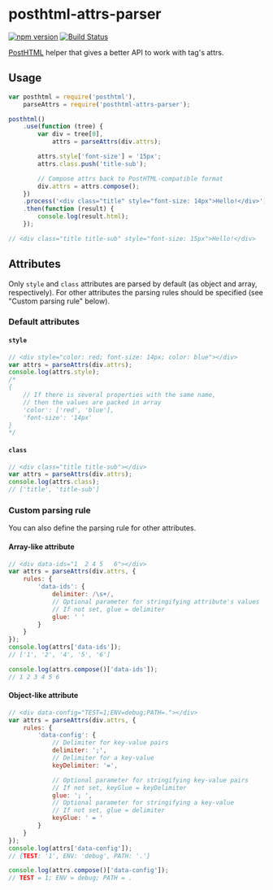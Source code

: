 # posthtml-attrs-parser
[![npm version](https://badge.fury.io/js/posthtml-attrs-parser.svg)](http://badge.fury.io/js/posthtml-attrs-parser)
[![Build Status](https://travis-ci.org/maltsev/posthtml-attrs-parser.svg?branch=master)](https://travis-ci.org/maltsev/posthtml-attrs-parser)

[PostHTML](https://github.com/posthtml/posthtml) helper that gives a better API to work with tag's attrs.


## Usage
```js
var posthtml = require('posthtml'),
    parseAttrs = require('posthtml-attrs-parser');

posthtml()
    .use(function (tree) {
        var div = tree[0],
            attrs = parseAttrs(div.attrs);

        attrs.style['font-size'] = '15px';
        attrs.class.push('title-sub');

		// Compose attrs back to PostHTML-compatible format
        div.attrs = attrs.compose();
    })
    .process('<div class="title" style="font-size: 14px">Hello!</div>')
    .then(function (result) {
        console.log(result.html);
    });

// <div class="title title-sub" style="font-size: 15px">Hello!</div>
```


## Attributes
Only `style` and `class` attributes are parsed by default (as object and array, respectively).
For other attributes the parsing rules should be specified (see "Custom parsing rule" below).


### Default attributes
#### `style`
```js
// <div style="color: red; font-size: 14px; color: blue"></div>
var attrs = parseAttrs(div.attrs);
console.log(attrs.style);
/*
{
    // If there is several properties with the same name,
    // then the values are packed in array
    'color': ['red', 'blue'],
    'font-size': '14px'
}
*/
```


#### `class`
```js
// <div class="title title-sub"></div>
var attrs = parseAttrs(div.attrs);
console.log(attrs.class);
// ['title', 'title-sub']
```


### Custom parsing rule
You can also define the parsing rule for other attributes.

#### Array-like attribute
```js
// <div data-ids="1  2 4 5   6"></div>
var attrs = parseAttrs(div.attrs, {
    rules: {
		'data-ids': {
			delimiter: /\s+/,
            // Optional parameter for stringifying attribute's values
            // If not set, glue = delimiter
			glue: ' '
		}
	}
});
console.log(attrs['data-ids']);
// ['1', '2', '4', '5', '6']

console.log(attrs.compose()['data-ids']);
// 1 2 3 4 5 6
```


#### Object-like attribute
```js
// <div data-config="TEST=1;ENV=debug;PATH=."></div>
var attrs = parseAttrs(div.attrs, {
	rules: {
		'data-config': {
            // Delimiter for key-value pairs
			delimiter: ';',
            // Delimiter for a key-value
			keyDelimiter: '=',

            // Optional parameter for stringifying key-value pairs
            // If not set, keyGlue = keyDelimiter
			glue: '; ',
            // Optional parameter for stringifying a key-value
            // If not set, glue = delimiter
            keyGlue: ' = '
		}
	}
});
console.log(attrs['data-config']);
// {TEST: '1', ENV: 'debug', PATH: '.'}

console.log(attrs.compose()['data-config']);
// TEST = 1; ENV = debug; PATH = .
```
